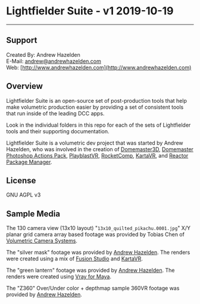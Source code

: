 # Lightfielder Suite - v1 2019-10-19 #

---

## <a name="support"></a>Support ##

Created By: Andrew Hazelden  
E-Mail: [andrew@andrewhazelden.com](mailto:andrew@andrewhazelden.com)  
Web: [http://www.andrewhazelden.com](http://www.andrewhazelden.com)  

## <a name="overview"></a>Overview ##

Lightfielder Suite is an open-source set of post-production tools that help make volumetric production easier by providing a set of consistent tools that run inside of the leading DCC apps.

Look in the individual folders in this repo for each of the sets of Lightfielder tools and their supporting documentation.

Lightfielder Suite is a volumetric dev project that was started by Andrew Hazelden, who was involved in the creation of [Domemaster3D](https://github.com/zicher3d-org/domemaster-stereo-shader), [Domemaster Photoshop Actions Pack](https://github.com/AndrewHazelden/Domemaster-Photoshop-Actions-Pack), [PlayblastVR](http://www.cgchannel.com/2016/07/andrew-hazelden-releases-playblastvr-for-maya-v2-0/), [RocketComp](http://www.cgchannel.com/2015/07/andrew-hazelden-releases-rocketcomp-for-maya/), [KartaVR](http://www.andrewhazelden.com/projects/kartavr/docs/), and [Reactor Package Manager](https://gitlab.com/WeSuckLess/Reactor/).

## <a name="license"></a>License ##

GNU AGPL v3

## <a name="media"></a>Sample Media ##

The 130 camera view (13x10 layout) "`13x10_quilted_pikachu.0001.jpg`" X/Y planar grid camera array based footage was provided by Tobias Chen of [Volumetric Camera Systems](http://www.volumetriccamerasystems.com).

The "silver mask" footage was provided by [Andrew Hazelden](mailto:andrew@andrewhazelden.com). The renders were created using a mix of [Fusion Studio](https://www.blackmagicdesign.com/products/fusion/) and [KartaVR](http://www.andrewhazelden.com/projects/kartavr/docs/).

The "green lantern" footage was provided by [Andrew Hazelden](mailto:andrew@andrewhazelden.com). The renders were created using [Vray for Maya](https://www.chaosgroup.com/vray/maya).

The "Z360" Over/Under color + depthmap sample 360VR footage was provided by [Andrew Hazelden](mailto:andrew@andrewhazelden.com).

